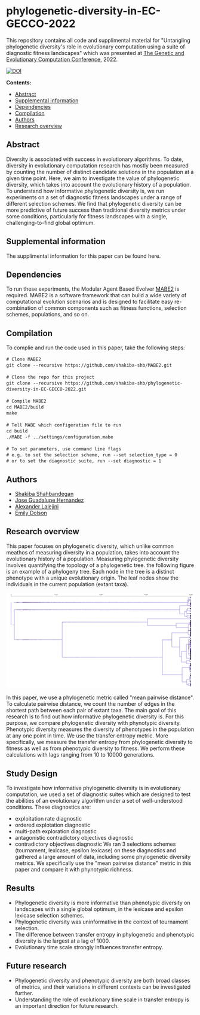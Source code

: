 # phylogenetic-diversity-in-EC-GECCO-2022
This repository contains all code and supplimental material for "Untangling phylogenetic diversity's role in evolutionary computation using a suite of diagnostic fitness landscapes" which was presented at <a href="https://gecco-2022.sigevo.org/HomePage">The Genetic and Evolutionary Computation Conference</a>, 2022. 

<a href="https://zenodo.org/badge/latestdoi/486358143"><img src="https://zenodo.org/badge/486358143.svg" alt="DOI"></a>

  **Contents:**
  - [Abstract](https://github.com/shakiba-shb/phylogenetic-diversity-in-EC-GECCO-2022#abstract)
  - [Supplemental information]()
  - [Dependencies](https://github.com/shakiba-shb/phylogenetic-diversity-in-EC-GECCO-2022#dependencies)
  - [Compilation](https://github.com/shakiba-shb/phylogenetic-diversity-in-EC-GECCO-2022#compilation)
  - [Authors](https://github.com/shakiba-shb/phylogenetic-diversity-in-EC-GECCO-2022#authors)
  - [Research overview](https://github.com/shakiba-shb/phylogenetic-diversity-in-EC-GECCO-2022#research-overview)

## Abstract
Diversity is associated with success in evolutionary algorithms. To date, diversity in evolutionary computation research has mostly been measured by counting the number of distinct candidate solutions in the population at a given time point. Here, we aim to investigate the value of phylogenetic diversity, which takes into account the evolutionary history of a population. To understand how informative phylogenetic diversity is, we run experiments on a set of diagnostic fitness landscapes under a range of different selection schemes. We find that phylogenetic diversity can be more predictive of future success than traditional diversity metrics under some conditions, particularly for fitness landscapes with a single, challenging-to-find global optimum. 

## Supplemental information
The supplimental information for this paper can be found here. 

## Dependencies
To run these experiments, the Modular Agent Based Evolver [MABE2](https://github.com/mercere99/MABE2) is required. MABE2 is a software framework that can build a wide variety of computational evolution scenarios and is designed to facilitate easy re-combination of common components such as fitness functions, selection schemes, populations, and so on.

## Compilation
To complie and run the code used in this paper, take the following steps:

```{bash, shell_installation}
# Clone MABE2
git clone --recursive https://github.com/shakiba-shb/MABE2.git

# Clone the repo for this project
git clone --recursive https://github.com/shakiba-shb/phylogenetic-diversity-in-EC-GECCO-2022.git

# Compile MABE2
cd MABE2/build
make

# Tell MABE which configeration file to run
cd build
./MABE -f ../settings/configuration.mabe

# To set parameters, use command line flags
# e.g. to set the selection scheme, run --set selection_type = 0
# or to set the diagnostic suite, run --set diagnostic = 1

```
## Authors
- [Shakiba Shahbandegan](https://github.com/shakiba-shb)
- [Jose Guadalupe Hernandez](https://jgh9094.github.io/)
- [Alexander Lalejini](https://lalejini.com/)
- [Emily Dolson](http://emilyldolson.com/)

## Research overview
This paper focuses on phylogenetic diversity, which unlike common meathos of measuring diversity in a population, takes into account the evolutionary history of a population. Measuring phylogenetic diversity involves quantifying the topology of a phylogenetic tree. the following figure is an example of a phylogeny tree. Each node in the tree is a distinct phenotype with a unique evolutionary origin. The leaf nodes show the individuals in the current population (extant taxa). 

![Example phylogeny from a run of lexicase selection on the exploitation diagnostic landscape](lexicase_tree.jpg)

In this paper, we use a phylogenetic metric called "mean pairwise distance". To calculate pairwise distance, we count the number of edges in the shortest path between each pair of extant taxa.
The main goal of this research is to find out how informative phylogenetic diversity is. For this purpose, we compare phylogenetic diversity with phynotypic diversity. Phenotypic diversity measures the diversity of phenotypes in the population at any one point in time. We use the transfer entropy metric. More specifically, we measure the transfer entropy from phylogenetic diversity to fitness as well as from phenotypic diversity to fitness. We perform these calculations with lags ranging from 10 to 10000 generations.

## Study Design

To investigate how informative phylogenetic diversity is in evolutionary computation, we used a set of diagnostic suites which are designed to test the abilities of an evolutionary algorithm under a set of well-understood conditions. These diagnostics are:
- exploitation rate diagnostic
- ordered explotation diagnostic
- multi-path exploration diagnostic
- antagonistic contradictory objectives diagnostic
- contradictory objectives diagnostic
We ran 3 selections schemes (tournament, lexicase, epsilon lexicase) on these diagnostics and gathered a large amount of data, including some phylogenetic diversity metrics. We specifically use the "mean pairwise distance" metric in this paper and compare it with phynotypic richness. 

## Results

- Phylogenetic diversity is more informative than phenotypic diversity on landscapes with a single global optimum, in the lexicase and epsilon lexicase selection schemes. 
- Phylogenetic diversity was uninformative in the context of tournament selection.
- The difference between transfer entropy in phylogenetic and phenotypic diversity is the largest at a lag of 1000.
- Evolutionary time scale strongly influences transfer entropy.

## Future research

- Phylogenetic diversity and phenotypic diversity are both broad classes of metrics, and their variations in different contexts can be investigated further. 
- Understanding the role of evolutionary time scale in transfer entropy is an important direction for future research. 

